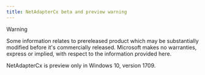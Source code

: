 ```yaml
---
title: NetAdapterCx beta and preview warning
---
```

> [!WARNING]
> Some information relates to prereleased product which may be substantially modified before it's commercially released. Microsoft makes no warranties, express or implied, with respect to the information provided here.
>
> NetAdapterCx is preview only in Windows 10, version 1709.